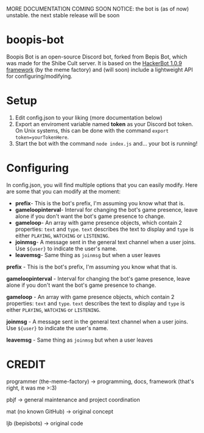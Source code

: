MORE DOCUMENTATION COMING SOON
NOTICE: the bot is (as of now) unstable. the next stable release will be soon

# boopis-bot
Boopis Bot is an open-source Discord bot, forked from Bepis Bot, which was made for the Shibe Cult server. It is based on the [HackerBot 1.0.9 framework](https://github.com/the-meme-factory/hacker-bot) (by the meme factory) and (will soon) include a lightweight API for configuring/modifying.

# Setup
1) Edit config.json to your liking (more documentation below)
2) Export an enviroment variable named **token** as your Discord bot token. On Unix systems, this can be done with the command `export token=yourTokenHere`.
3) Start the bot with the command `node index.js` and... your bot is running!

# Configuring
In config.json, you will find multiple options that you can easily modify. Here are some that you can modify at the moment:
* **prefix**- This is the bot's prefix, I'm assuming you know what that is.
* **gameloopinterval**- Interval for changing the bot's game presence, leave alone if you don't want the bot's game presence to change.
* **gameloop**- An array with game presence objects, which contain 2 properties: `text` and `type`. `text` describes the text to display and `type` is either `PLAYING`, `WATCHING` or `LISTENING`.
* **joinmsg**- A message sent in the general text channel when a user joins. Use `${user}` to indicate the user's name.
* **leavemsg**- Same thing as `joinmsg` but when a user leaves

**prefix** - This is the bot's prefix, I'm assuming you know what that is.

**gameloopinterval** - Interval for changing the bot's game presence, leave alone if you don't want the bot's game presence to change.

**gameloop** - An array with game presence objects, which contain 2 properties: `text` and `type`. `text` describes the text to display and `type` is either `PLAYING`, `WATCHING` or `LISTENING`.

**joinmsg** - A message sent in the general text channel when a user joins. Use `${user}` to indicate the user's name.

**leavemsg** - Same thing as `joinmsg` but when a user leaves

# CREDIT

programmer (the-meme-factory) -> programming, docs, framework (that's right, it was me >:3)

pbjf -> general maintenance and project coordination

mat (no known GitHub) -> original concept

ljb (bepisbots) -> original code
